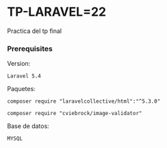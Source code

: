 # TP-LARAVEL=22

Practica del tp final

### Prerequisites

Version:

```
Laravel 5.4

```
Paquetes:

```
composer require "laravelcollective/html":"^5.3.0"
```
```
composer require "cviebrock/image-validator"
```

Base de datos:

```
MYSQL
```